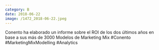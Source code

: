 ```yaml
--- 
category: B 
date: 2018-06-22 
image: /1472_2018-06-22.jpeg 
--- 
```


Conento ha elaborado un informe sobre el ROI de los dos últimos años en base a sus más de 3000 Modelos de Marketing Mix #Conento #MarketingMixModelling #Analytics